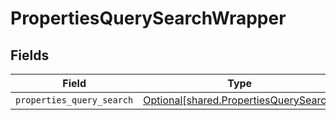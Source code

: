 # PropertiesQuerySearchWrapper


## Fields

| Field                                                                                      | Type                                                                                       | Required                                                                                   | Description                                                                                |
| ------------------------------------------------------------------------------------------ | ------------------------------------------------------------------------------------------ | ------------------------------------------------------------------------------------------ | ------------------------------------------------------------------------------------------ |
| `properties_query_search`                                                                  | [Optional[shared.PropertiesQuerySearch]](undefined/models/shared/propertiesquerysearch.md) | :heavy_minus_sign:                                                                         | N/A                                                                                        |